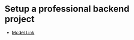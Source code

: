 # Setup a professional backend project

- [Model Link](https://app.eraser.io/workspace/YtPqZ1VogxGy1jzIDkzj?origin=share)